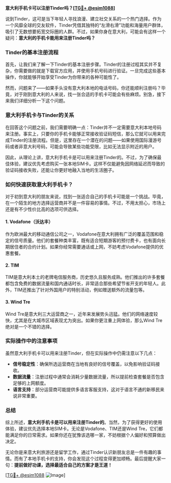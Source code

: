 **意大利手机卡可以注册Tinder吗？[[TG💪+ @esim1088](https://t.me/s/esim1088)]**

说到Tinder，这可是当下年轻人寻找浪漫、建立社交关系的一个热门选择。作为一个风靡全球的交友软件，Tinder凭借其独特的“左滑右滑”功能和海量用户群体，吸引了无数想要拓宽交际圈的人群。不过，如果你身在意大利，可能会有这样一个疑问：**意大利的手机卡能用来注册Tinder吗？**

### Tinder的基本注册流程

首先，让我们来了解一下Tinder的基本注册步骤。Tinder的注册过程其实并不复杂，你需要做的就是下载官方应用，并使用手机号码进行验证。一旦完成这些基本操作，你就能够开始享受Tinder为你带来的各种可能性了。

然而，问题来了——如果手头没有意大利本地的电话号码，你还能顺利注册吗？毕竟，对于刚到意大利的人来说，找一张合适的手机卡可能会有些麻烦。别急，接下来我们详细分析一下这个问题。

### 意大利手机卡与Tinder的关系

在回答这个问题之前，我们需要明确一点：Tinder并不一定需要意大利本地号码来注册。事实上，只要你的手机卡能够正常接收验证码短信，那么它就可以用来完成Tinder的注册流程。但是，这里存在一个潜在的问题——如果使用国际漫游号码或者非意大利号码，可能会导致某些功能受限，比如无法显示附近的用户。

因此，从理论上讲，意大利手机卡是可以用来注册Tinder的。不过，为了确保最佳体验，建议优先考虑购买一张本地SIM卡。这样不仅能避免因网络延迟而导致的验证码接收失败，还能让你更好地融入当地的生活圈子。

### 如何快速获取意大利手机卡？

对于初到意大利的朋友来说，找到一张适合自己的手机卡可能是一个挑战。毕竟，在一个陌生的地方选择运营商并不是一件容易的事情。不过，不用太担心，市场上还是有不少性价比高的选项可供选择。

#### 1. **Vodafone（沃达丰）**
作为欧洲最大的移动通信公司之一，Vodafone在意大利拥有广泛的覆盖范围和稳定的信号质量。他们的套餐种类丰富，既有适合短期游客的预付费卡，也有面向长期居住者的合约计划。如果你经常需要通话或上网，不妨考虑Vodafone提供的优惠套餐。

#### 2. **TIM**
TIM是意大利本土的老牌电信服务商，历史悠久且服务成熟。他们推出的许多套餐都包含免费的数据流量和国内通话时长，非常适合那些希望节省开支的年轻人。此外，TIM还推出了针对外国用户的特别活动，例如赠送额外的流量包等。

#### 3. **Wind Tre**
Wind Tre是意大利三大运营商之一，近年来发展势头迅猛。他们的网络速度较快，尤其是在大城市区域表现尤为突出。如果你更注重上网体验，那么Wind Tre绝对是一个不错的选择。

### 实际操作中的注意事项

虽然意大利手机卡可以用来注册Tinder，但在实际操作中仍需注意以下几点：

- **信号稳定性**：确保所选运营商在当地有良好的信号覆盖，以免影响验证码接收。
- **数据流量**：注册过程中通常会消耗少量数据流量，所以提前检查套餐是否包含足够的上网额度。
- **语言支持**：部分运营商可能提供多语言客服支持，这对于语言不通的新移民来说非常重要。

### 总结

综上所述，**意大利手机卡是可以用来注册Tinder的**。当然，为了获得更好的使用体验，建议优先选择本地SIM卡。无论是Vodafone、TIM还是Wind Tre，它们都能满足你的日常需求。如果你还在犹豫该选哪一家，不妨根据个人偏好和预算做出决定。

无论你是来意大利旅游还是留学工作，通过Tinder认识新朋友总是一件有趣的事情。而有了本地手机卡的支持，你会发现这个过程变得更加顺畅。最后提醒大家一句：**提前做好功课，选择最适合自己的方案才是王道！**

[[TG💪+ @esim1088](https://t.me/s/esim1088) ![Image](https://i.postimg.cc/4NQfJmqS/Snipaste-2025-05-13-00-14-12.png)]